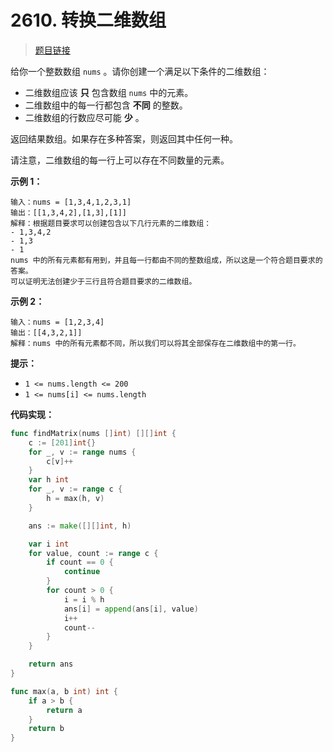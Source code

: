 <!-- markdownlint-disable -->
<!-- customize-tags: 数组 -->

# 2610. 转换二维数组

> [题目链接](https://leetcode.cn/problems/convert-an-array-into-a-2d-array-with-conditions/)

给你一个整数数组 `nums` 。请你创建一个满足以下条件的二维数组：

- 二维数组应该 **只** 包含数组 `nums` 中的元素。
- 二维数组中的每一行都包含 **不同** 的整数。
- 二维数组的行数应尽可能 **少** 。

返回结果数组。如果存在多种答案，则返回其中任何一种。

请注意，二维数组的每一行上可以存在不同数量的元素。

**示例 1：**

```
输入：nums = [1,3,4,1,2,3,1]
输出：[[1,3,4,2],[1,3],[1]]
解释：根据题目要求可以创建包含以下几行元素的二维数组：
- 1,3,4,2
- 1,3
- 1
nums 中的所有元素都有用到，并且每一行都由不同的整数组成，所以这是一个符合题目要求的答案。
可以证明无法创建少于三行且符合题目要求的二维数组。
```

**示例 2：**

```
输入：nums = [1,2,3,4]
输出：[[4,3,2,1]]
解释：nums 中的所有元素都不同，所以我们可以将其全部保存在二维数组中的第一行。
```

**提示：**

- `1 <= nums.length <= 200`
- `1 <= nums[i] <= nums.length`

<!-- markdownlint-restore -->
<!--------------------------------->
<!-- generate by new_leetcode.go -->

**代码实现：**

```go
func findMatrix(nums []int) [][]int {
    c := [201]int{}
    for _, v := range nums {
        c[v]++
    }
    var h int
    for _, v := range c {
        h = max(h, v)
    }

    ans := make([][]int, h)

    var i int
    for value, count := range c {
        if count == 0 {
            continue
        }
        for count > 0 {
            i = i % h
            ans[i] = append(ans[i], value)
            i++
            count--
        }
    }

    return ans
}

func max(a, b int) int {
    if a > b {
        return a
    }
    return b
}
```
